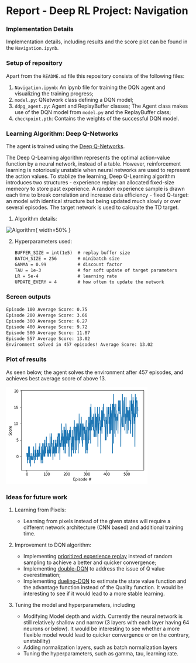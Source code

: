 [//]: # (Image References)

[image1]: https://cdn-images-1.medium.com/max/1600/1*nb61CxDTTAWR1EJnbCl1cA.png=250x "Algorithm"
[image2]: https://raw.githubusercontent.com/lutaodai/DRL-Banana-Navigation/master/score.png "Plot of Rewards"


# Report - Deep RL Project: Navigation


### Implementation Details
Implementation details, including results and the score plot can be found in the `Navigation.ipynb`.  

### Setup of repository
Apart from the `README.md` file this repository consists of the following files:

1. `Navigation.ipynb`: An ipynb file for training the DQN agent and visualizing the training progress;
1. `model.py`: QNetwork class defining a DQN model;
1. `ddpg_agent.py`: Agent and ReplayBuffer classes; The Agent class makes use of the DQN model from `model.py` and the ReplayBuffer class;
1. `checkpoint.pth`: Contains the weights of the successful DQN model.


### Learning Algorithm: Deep Q-Networks

The agent is trained using the [Deep Q-Networks](https://storage.googleapis.com/deepmind-media/dqn/DQNNaturePaper.pdf).

The Deep Q-Learning algorithm represents the optimal action-value function by a neural network, instead of a table. However, reinforcement learning is notoriously unstable when neural networks are used to represent the action values. To stablize the learning, Deep Q-Learning algorithm introduces two structures
    - experience replay: an allocated fixed-size memeory to store past experience. A random experience sample is drawn each time to break correlation and increase data efficiency
    - fixed Q-target: an model with identical structure but being updated much slowly or over several episodes. The target network is used to calcualte the TD target.

1. Algorithm details: 

![Algorithm][image1]{ width=50% }

    
2. Hyperparameters used:
    ```
    BUFFER_SIZE = int(1e5)  # replay buffer size
    BATCH_SIZE = 256        # minibatch size
    GAMMA = 0.99            # discount factor
    TAU = 1e-3              # for soft update of target parameters
    LR = 5e-4               # learning rate 
    UPDATE_EVERY = 4        # how often to update the network
    ```
### Screen outputs
```
Episode 100	Average Score: 0.75
Episode 200	Average Score: 3.66
Episode 300	Average Score: 6.27
Episode 400	Average Score: 9.72
Episode 500	Average Score: 11.87
Episode 557	Average Score: 13.02
Environment solved in 457 episodes!	Average Score: 13.02
```

### Plot of results

As seen below, the agent solves the environment after 457 episodes, and achieves best average score of above 13.

![Plot of Rewards][image2]

###  Ideas for future work

1. Learning from Pixels:
    - Learning from pixels instead of the given states will require a different network architecture (CNN based) and additional training time.

2. Improvement to DQN algorithm:
    - Implementing [prioritized experience replay](https://arxiv.org/abs/1511.05952) instead of random sampling to achieve a better and quicker convergence;
    - Implementing [double-DQN](https://arxiv.org/abs/1509.06461) to address the issue of Q value overestimation;
    - Implementing [dueling-DQN](https://arxiv.org/abs/1511.06581) to estimate the state value function and the advantage function instead of the Quality function. It would be interesting to see if it would lead to a more stable learning.

3. Tuning the model and hyperparameters, including
    - Modifying Model depth and width. Currently the neural network is still relatively shallow and narrow (3 layers with each layer having 64 neurons or below). It would be interesting to see whether a more flexible model would lead to quicker convergence or on the contrary, unstability)
    - Adding normalization layers, such as batch normalization layers
    - Tuning the hyperparameters, such as gamma, tau, learning rate.
